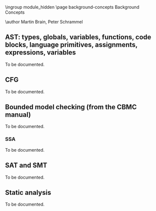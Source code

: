 \ingroup module_hidden 
\page background-concepts Background Concepts

\author Martin Brain, Peter Schrammel

## AST: types, globals, variables, functions, code blocks, language primitives, assignments, expressions, variables ##

To be documented.

## CFG ##

To be documented.

## Bounded model checking (from the CBMC manual) ##

To be documented.

### SSA ###

To be documented.

## SAT and SMT ##

To be documented.

## Static analysis ##

To be documented.
